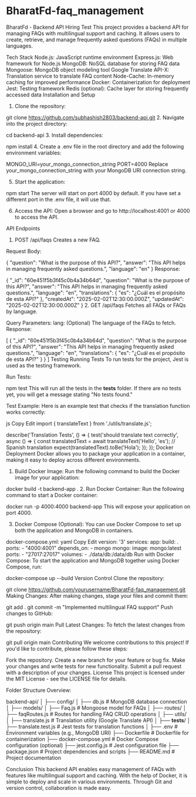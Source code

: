 # BharatFd-faq_management
BharatFd - Backend API Hiring Test
This project provides a backend API for managing FAQs with multilingual support and caching. It allows users to create, retrieve, and manage frequently asked questions (FAQs) in multiple languages.

Tech Stack
Node.js: JavaScript runtime environment
Express.js: Web framework for Node.js
MongoDB: NoSQL database for storing FAQ data
Mongoose: MongoDB object modeling tool
Google Translate API-X: Translation service to translate FAQ content
Node-Cache: In-memory caching for improved performance
Docker: Containerization for deployment
Jest: Testing framework
Redis (optional): Cache layer for storing frequently accessed data
Installation and Setup
1. Clone the repository:

git clone https://github.com/subhashish2803/backend-api.git
2. Navigate into the project directory:

cd backend-api
3. Install dependencies:

npm install
4. Create a .env file in the root directory and add the following environment variables:

MONGO_URI=your_mongo_connection_string
PORT=4000
Replace your_mongo_connection_string with your MongoDB URI connection string.

5. Start the application:

npm start
The server will start on port 4000 by default. If you have set a different port in the .env file, it will use that.

6. Access the API:
Open a browser and go to http://localhost:4001 or 4000 to access the API.

API Endpoints
1. POST /api/faqs
Creates a new FAQ.

Request Body:

{
  "question": "What is the purpose of this API?",
  "answer": "This API helps in managing frequently asked questions.",
  "language": "en"
}
Response:

{
  "_id": "60e451f5b3f45c0b4a34b64d",
  "question": "What is the purpose of this API?",
  "answer": "This API helps in managing frequently asked questions.",
  "language": "en",
  "translations": {
    "es": "¿Cuál es el propósito de esta API?"
  },
  "createdAt": "2025-02-02T12:30:00.000Z",
  "updatedAt": "2025-02-02T12:30:00.000Z"
}
2. GET /api/faqs
Fetches all FAQs or FAQs by language.

Query Parameters:
lang: (Optional) The language of the FAQs to fetch.
Response:

[
  {
    "_id": "60e451f5b3f45c0b4a34b64d",
    "question": "What is the purpose of this API?",
    "answer": "This API helps in managing frequently asked questions.",
    "language": "en",
    "translations": {
      "es": "¿Cuál es el propósito de esta API?"
    }
  }
]
Testing
Running Tests
To run tests for the project, Jest is used as the testing framework.

Run Tests:

npm test
This will run all the tests in the __tests__ folder. If there are no tests yet, you will get a message stating "No tests found."

Test Example:
Here is an example test that checks if the translation function works correctly:

js
Copy
Edit
import { translateText } from './utils/translate.js';

describe('Translation Tests', () => {
  test('should translate text correctly', async () => {
    const translatedText = await translateText('Hello', 'es'); // Spanish translation
    expect(translatedText).toBe('Hola');
  });
});
Docker Deployment
Docker allows you to package your application in a container, making it easy to deploy across different environments.

1. Build Docker Image:
Run the following command to build the Docker image for your application:


docker build -t backend-app .
2. Run Docker Container:
Run the following command to start a Docker container:


docker run -p 4000:4000 backend-app
This will expose your application on port 4000.

3. Docker Compose (Optional):
You can use Docker Compose to set up both the application and MongoDB in containers.

docker-compose.yml:
yaml
Copy
Edit
version: '3'
services:
  app:
    build: .
    ports:
      - "4000:4001"
    depends_on:
      - mongo
  mongo:
    image: mongo:latest
    ports:
      - "27017:27017"
    volumes:
      - ./data/db:/data/db
Run with Docker Compose:
To start the application and MongoDB together using Docker Compose, run:


docker-compose up --build
Version Control
Clone the repository:

git clone https://github.com/yourusername/BharatFd-faq_management.git
Making Changes:
After making changes, stage your files and commit them:


git add .
git commit -m "Implemented multilingual FAQ support"
Push changes to GitHub:

git push origin main
Pull Latest Changes:
To fetch the latest changes from the repository:


git pull origin main
Contributing
We welcome contributions to this project! If you'd like to contribute, please follow these steps:

Fork the repository.
Create a new branch for your feature or bug fix.
Make your changes and write tests for new functionality.
Submit a pull request with a description of your changes.
License
This project is licensed under the MIT License - see the LICENSE file for details.

Folder Structure Overview:

backend-api/
│
├── config/
│   ├── db.js               # MongoDB database connection
│
├── models/
│   ├── Faq.js              # Mongoose model for FAQs
│
├── routes/
│   ├── faqRoutes.js        # Routes for handling FAQ CRUD operations
│
├── utils/
│   ├── translate.js        # Translation utility (Google Translate API)
│
├── __tests__/
│   ├── translate.test.js   # Jest tests for translation functions
│
├── .env                    # Environment variables (e.g., MongoDB URI)
├── Dockerfile              # Dockerfile for containerization
├── docker-compose.yml      # Docker Compose configuration (optional)
├── jest.config.js          # Jest configuration file
├── package.json            # Project dependencies and scripts
├── README.md               # Project documentation

Conclusion
This backend API enables easy management of FAQs with features like multilingual support and caching. With the help of Docker, it is simple to deploy and scale in various environments. Through Git and version control, collaboration is made easy.
